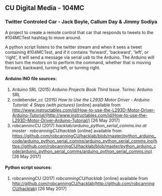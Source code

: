 ## CU Digital Media - 104MC
### Twitter Controled Car - Jack Boyle, Callum Day & Jimmy Sodiya

A project to create a remote control that car that responds to tweets to the #104MCTest hashtag to move around.

A python script listens to the twitter stream and when it sees a tweet containing #104MCTest, and if it contains 'forward', 'backward', 'left', or 'right', it will send a message via serial usb to the Arduino. The Arduino will then turn the motors on to perform the command, whether that is moving forward, backward, turning left, or turning right.

#### Arduino INO file sources:
1. Arduino SRL (2015) *Arduino Projects Book Third Issue*. Torino: Arduino SRL
2. codebender_cc (2015) *How to Use the L293D Motor Driver - Arduino Tutorial: 4 Steps (with pictures)* [online] available from http://www.instructables.com/id/How-to-use-the-L293D-Motor-Driver-Arduino-Tutorial/(http://www.instructables.com/id/How-to-use-the-L293D-Motor-Driver-Arduino-Tutorial/) [26 May 2017]
3. robcannincCU (2017) *hacklab/arduino_python_serial_comms.ino at master · robcanningCU/hacklab* [online] available from https://github.com/robcanningCU/hacklab/blob/master/python_arduino_code/arduino_python_serial_comms/arduino_python_serial_comms.ino(https://github.com/robcanningCU/hacklab/blob/master/python_arduino_code/arduino_python_serial_comms/arduino_python_serial_comms.ino) [26 May 2017]

#### Python script sources:
1. robcanningCU (2017) *robcanningCU/hacklab* [online] available from http://github.com/robcanningCU/hacklab(http://github.com/robcanningCU/hacklab) [26 May 2017]
